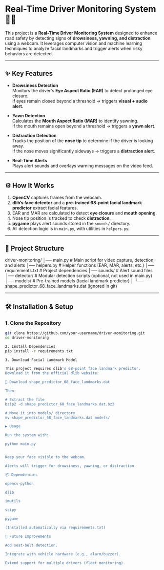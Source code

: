 # Real-Time Driver Monitoring System 🚗👀

This project is a **Real-Time Driver Monitoring System** designed to enhance road safety by detecting signs of **drowsiness, yawning, and distraction** using a webcam. It leverages computer vision and machine learning techniques to analyze facial landmarks and trigger alerts when risky behaviors are detected.

---

## ✨ Key Features
- **Drowsiness Detection**  
  Monitors the driver's **Eye Aspect Ratio (EAR)** to detect prolonged eye closure.  
  If eyes remain closed beyond a threshold → triggers **visual + audio alert**.

- **Yawn Detection**  
  Calculates the **Mouth Aspect Ratio (MAR)** to identify yawning.  
  If the mouth remains open beyond a threshold → triggers a **yawn alert**.

- **Distraction Detection**  
  Tracks the position of the **nose tip** to determine if the driver is looking away.  
  If the nose moves significantly sideways → triggers a **distraction alert**.

- **Real-Time Alerts**  
  Plays alert sounds and overlays warning messages on the video feed.

---

## ⚙️ How It Works
1. **OpenCV** captures frames from the webcam.  
2. **dlib’s face detector** and a **pre-trained 68-point facial landmark predictor** extract facial features.  
3. EAR and MAR are calculated to detect **eye closure** and **mouth opening**.  
4. Nose tip position is tracked to check **distraction**.  
5. **pygame** plays alert sounds stored in the `sounds/` directory.  
6. All detection logic is in `main.py`, with utilities in `helpers.py`.

---

## 📂 Project Structure
driver-monitoring/
│── main.py # Main script for video capture, detection, and alerts
│── helpers.py # Helper functions (EAR, MAR, alerts, etc.)
│── requirements.txt # Project dependencies
│── sounds/ # Alert sound files
│── detector/ # Modular detection scripts (optional, not used in main.py)
│── models/ # Pre-trained models (facial landmark predictor)
│ └── shape_predictor_68_face_landmarks.dat (ignored in git)


---

## 🛠️ Installation & Setup

### 1. Clone the Repository
```bash
git clone https://github.com/your-username/driver-monitoring.git
cd driver-monitoring

2. Install Dependencies
pip install -r requirements.txt

3. Download Facial Landmark Model

This project requires dlib's 68-point face landmark predictor.
Download it from the official dlib website:

🔗 Download shape_predictor_68_face_landmarks.dat

Then:

# Extract the file
bzip2 -d shape_predictor_68_face_landmarks.dat.bz2

# Move it into models/ directory
mv shape_predictor_68_face_landmarks.dat models/

▶️ Usage

Run the system with:

python main.py


Keep your face visible to the webcam.

Alerts will trigger for drowsiness, yawning, or distraction.

📦 Dependencies

opencv-python

dlib

imutils

scipy

pygame

(Installed automatically via requirements.txt)

🚀 Future Improvements

Add seat-belt detection.

Integrate with vehicle hardware (e.g., alarm/buzzer).

Extend support for multiple drivers (fleet monitoring).
